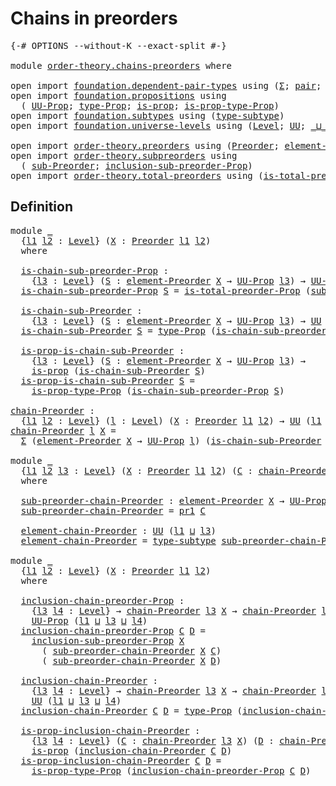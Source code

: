 # Chains in preorders

<pre class="Agda"><a id="32" class="Symbol">{-#</a> <a id="36" class="Keyword">OPTIONS</a> <a id="44" class="Pragma">--without-K</a> <a id="56" class="Pragma">--exact-split</a> <a id="70" class="Symbol">#-}</a>

<a id="75" class="Keyword">module</a> <a id="82" href="order-theory.chains-preorders.html" class="Module">order-theory.chains-preorders</a> <a id="112" class="Keyword">where</a>

<a id="119" class="Keyword">open</a> <a id="124" class="Keyword">import</a> <a id="131" href="foundation.dependent-pair-types.html" class="Module">foundation.dependent-pair-types</a> <a id="163" class="Keyword">using</a> <a id="169" class="Symbol">(</a><a id="170" href="foundation-core.dependent-pair-types.html#502" class="Record">Σ</a><a id="171" class="Symbol">;</a> <a id="173" href="foundation-core.dependent-pair-types.html#575" class="InductiveConstructor">pair</a><a id="177" class="Symbol">;</a> <a id="179" href="foundation-core.dependent-pair-types.html#592" class="Field">pr1</a><a id="182" class="Symbol">;</a> <a id="184" href="foundation-core.dependent-pair-types.html#604" class="Field">pr2</a><a id="187" class="Symbol">)</a>
<a id="189" class="Keyword">open</a> <a id="194" class="Keyword">import</a> <a id="201" href="foundation.propositions.html" class="Module">foundation.propositions</a> <a id="225" class="Keyword">using</a>
  <a id="233" class="Symbol">(</a> <a id="235" href="foundation-core.propositions.html#1380" class="Function">UU-Prop</a><a id="242" class="Symbol">;</a> <a id="244" href="foundation-core.propositions.html#1482" class="Function">type-Prop</a><a id="253" class="Symbol">;</a> <a id="255" href="foundation-core.propositions.html#1295" class="Function">is-prop</a><a id="262" class="Symbol">;</a> <a id="264" href="foundation-core.propositions.html#1549" class="Function">is-prop-type-Prop</a><a id="281" class="Symbol">)</a>
<a id="283" class="Keyword">open</a> <a id="288" class="Keyword">import</a> <a id="295" href="foundation.subtypes.html" class="Module">foundation.subtypes</a> <a id="315" class="Keyword">using</a> <a id="321" class="Symbol">(</a><a id="322" href="foundation-core.subtypes.html#2541" class="Function">type-subtype</a><a id="334" class="Symbol">)</a>
<a id="336" class="Keyword">open</a> <a id="341" class="Keyword">import</a> <a id="348" href="foundation.universe-levels.html" class="Module">foundation.universe-levels</a> <a id="375" class="Keyword">using</a> <a id="381" class="Symbol">(</a><a id="382" href="Agda.Primitive.html#597" class="Postulate">Level</a><a id="387" class="Symbol">;</a> <a id="389" href="foundation-core.universe-levels.html#222" class="Primitive">UU</a><a id="391" class="Symbol">;</a> <a id="393" href="Agda.Primitive.html#810" class="Primitive Operator">_⊔_</a><a id="396" class="Symbol">;</a> <a id="398" href="Agda.Primitive.html#780" class="Primitive">lsuc</a><a id="402" class="Symbol">)</a>

<a id="405" class="Keyword">open</a> <a id="410" class="Keyword">import</a> <a id="417" href="order-theory.preorders.html" class="Module">order-theory.preorders</a> <a id="440" class="Keyword">using</a> <a id="446" class="Symbol">(</a><a id="447" href="order-theory.preorders.html#531" class="Function">Preorder</a><a id="455" class="Symbol">;</a> <a id="457" href="order-theory.preorders.html#873" class="Function">element-Preorder</a><a id="473" class="Symbol">)</a>
<a id="475" class="Keyword">open</a> <a id="480" class="Keyword">import</a> <a id="487" href="order-theory.subpreorders.html" class="Module">order-theory.subpreorders</a> <a id="513" class="Keyword">using</a>
  <a id="521" class="Symbol">(</a> <a id="523" href="order-theory.subpreorders.html#1826" class="Function">sub-Preorder</a><a id="535" class="Symbol">;</a> <a id="537" href="order-theory.subpreorders.html#2302" class="Function">inclusion-sub-preorder-Prop</a><a id="564" class="Symbol">)</a>
<a id="566" class="Keyword">open</a> <a id="571" class="Keyword">import</a> <a id="578" href="order-theory.total-preorders.html" class="Module">order-theory.total-preorders</a> <a id="607" class="Keyword">using</a> <a id="613" class="Symbol">(</a><a id="614" href="order-theory.total-preorders.html#976" class="Function">is-total-preorder-Prop</a><a id="636" class="Symbol">)</a>
</pre>
## Definition

<pre class="Agda"><a id="666" class="Keyword">module</a> <a id="673" href="order-theory.chains-preorders.html#673" class="Module">_</a>
  <a id="677" class="Symbol">{</a><a id="678" href="order-theory.chains-preorders.html#678" class="Bound">l1</a> <a id="681" href="order-theory.chains-preorders.html#681" class="Bound">l2</a> <a id="684" class="Symbol">:</a> <a id="686" href="Agda.Primitive.html#597" class="Postulate">Level</a><a id="691" class="Symbol">}</a> <a id="693" class="Symbol">(</a><a id="694" href="order-theory.chains-preorders.html#694" class="Bound">X</a> <a id="696" class="Symbol">:</a> <a id="698" href="order-theory.preorders.html#531" class="Function">Preorder</a> <a id="707" href="order-theory.chains-preorders.html#678" class="Bound">l1</a> <a id="710" href="order-theory.chains-preorders.html#681" class="Bound">l2</a><a id="712" class="Symbol">)</a>
  <a id="716" class="Keyword">where</a>

  <a id="725" href="order-theory.chains-preorders.html#725" class="Function">is-chain-sub-preorder-Prop</a> <a id="752" class="Symbol">:</a>
    <a id="758" class="Symbol">{</a><a id="759" href="order-theory.chains-preorders.html#759" class="Bound">l3</a> <a id="762" class="Symbol">:</a> <a id="764" href="Agda.Primitive.html#597" class="Postulate">Level</a><a id="769" class="Symbol">}</a> <a id="771" class="Symbol">(</a><a id="772" href="order-theory.chains-preorders.html#772" class="Bound">S</a> <a id="774" class="Symbol">:</a> <a id="776" href="order-theory.preorders.html#873" class="Function">element-Preorder</a> <a id="793" href="order-theory.chains-preorders.html#694" class="Bound">X</a> <a id="795" class="Symbol">→</a> <a id="797" href="foundation-core.propositions.html#1380" class="Function">UU-Prop</a> <a id="805" href="order-theory.chains-preorders.html#759" class="Bound">l3</a><a id="807" class="Symbol">)</a> <a id="809" class="Symbol">→</a> <a id="811" href="foundation-core.propositions.html#1380" class="Function">UU-Prop</a> <a id="819" class="Symbol">(</a><a id="820" href="order-theory.chains-preorders.html#678" class="Bound">l1</a> <a id="823" href="Agda.Primitive.html#810" class="Primitive Operator">⊔</a> <a id="825" href="order-theory.chains-preorders.html#681" class="Bound">l2</a> <a id="828" href="Agda.Primitive.html#810" class="Primitive Operator">⊔</a> <a id="830" href="order-theory.chains-preorders.html#759" class="Bound">l3</a><a id="832" class="Symbol">)</a>
  <a id="836" href="order-theory.chains-preorders.html#725" class="Function">is-chain-sub-preorder-Prop</a> <a id="863" href="order-theory.chains-preorders.html#863" class="Bound">S</a> <a id="865" class="Symbol">=</a> <a id="867" href="order-theory.total-preorders.html#976" class="Function">is-total-preorder-Prop</a> <a id="890" class="Symbol">(</a><a id="891" href="order-theory.subpreorders.html#1826" class="Function">sub-Preorder</a> <a id="904" href="order-theory.chains-preorders.html#694" class="Bound">X</a> <a id="906" href="order-theory.chains-preorders.html#863" class="Bound">S</a><a id="907" class="Symbol">)</a>

  <a id="912" href="order-theory.chains-preorders.html#912" class="Function">is-chain-sub-Preorder</a> <a id="934" class="Symbol">:</a>
    <a id="940" class="Symbol">{</a><a id="941" href="order-theory.chains-preorders.html#941" class="Bound">l3</a> <a id="944" class="Symbol">:</a> <a id="946" href="Agda.Primitive.html#597" class="Postulate">Level</a><a id="951" class="Symbol">}</a> <a id="953" class="Symbol">(</a><a id="954" href="order-theory.chains-preorders.html#954" class="Bound">S</a> <a id="956" class="Symbol">:</a> <a id="958" href="order-theory.preorders.html#873" class="Function">element-Preorder</a> <a id="975" href="order-theory.chains-preorders.html#694" class="Bound">X</a> <a id="977" class="Symbol">→</a> <a id="979" href="foundation-core.propositions.html#1380" class="Function">UU-Prop</a> <a id="987" href="order-theory.chains-preorders.html#941" class="Bound">l3</a><a id="989" class="Symbol">)</a> <a id="991" class="Symbol">→</a> <a id="993" href="foundation-core.universe-levels.html#222" class="Primitive">UU</a> <a id="996" class="Symbol">(</a><a id="997" href="order-theory.chains-preorders.html#678" class="Bound">l1</a> <a id="1000" href="Agda.Primitive.html#810" class="Primitive Operator">⊔</a> <a id="1002" href="order-theory.chains-preorders.html#681" class="Bound">l2</a> <a id="1005" href="Agda.Primitive.html#810" class="Primitive Operator">⊔</a> <a id="1007" href="order-theory.chains-preorders.html#941" class="Bound">l3</a><a id="1009" class="Symbol">)</a>
  <a id="1013" href="order-theory.chains-preorders.html#912" class="Function">is-chain-sub-Preorder</a> <a id="1035" href="order-theory.chains-preorders.html#1035" class="Bound">S</a> <a id="1037" class="Symbol">=</a> <a id="1039" href="foundation-core.propositions.html#1482" class="Function">type-Prop</a> <a id="1049" class="Symbol">(</a><a id="1050" href="order-theory.chains-preorders.html#725" class="Function">is-chain-sub-preorder-Prop</a> <a id="1077" href="order-theory.chains-preorders.html#1035" class="Bound">S</a><a id="1078" class="Symbol">)</a>

  <a id="1083" href="order-theory.chains-preorders.html#1083" class="Function">is-prop-is-chain-sub-Preorder</a> <a id="1113" class="Symbol">:</a>
    <a id="1119" class="Symbol">{</a><a id="1120" href="order-theory.chains-preorders.html#1120" class="Bound">l3</a> <a id="1123" class="Symbol">:</a> <a id="1125" href="Agda.Primitive.html#597" class="Postulate">Level</a><a id="1130" class="Symbol">}</a> <a id="1132" class="Symbol">(</a><a id="1133" href="order-theory.chains-preorders.html#1133" class="Bound">S</a> <a id="1135" class="Symbol">:</a> <a id="1137" href="order-theory.preorders.html#873" class="Function">element-Preorder</a> <a id="1154" href="order-theory.chains-preorders.html#694" class="Bound">X</a> <a id="1156" class="Symbol">→</a> <a id="1158" href="foundation-core.propositions.html#1380" class="Function">UU-Prop</a> <a id="1166" href="order-theory.chains-preorders.html#1120" class="Bound">l3</a><a id="1168" class="Symbol">)</a> <a id="1170" class="Symbol">→</a>
    <a id="1176" href="foundation-core.propositions.html#1295" class="Function">is-prop</a> <a id="1184" class="Symbol">(</a><a id="1185" href="order-theory.chains-preorders.html#912" class="Function">is-chain-sub-Preorder</a> <a id="1207" href="order-theory.chains-preorders.html#1133" class="Bound">S</a><a id="1208" class="Symbol">)</a>
  <a id="1212" href="order-theory.chains-preorders.html#1083" class="Function">is-prop-is-chain-sub-Preorder</a> <a id="1242" href="order-theory.chains-preorders.html#1242" class="Bound">S</a> <a id="1244" class="Symbol">=</a>
    <a id="1250" href="foundation-core.propositions.html#1549" class="Function">is-prop-type-Prop</a> <a id="1268" class="Symbol">(</a><a id="1269" href="order-theory.chains-preorders.html#725" class="Function">is-chain-sub-preorder-Prop</a> <a id="1296" href="order-theory.chains-preorders.html#1242" class="Bound">S</a><a id="1297" class="Symbol">)</a>

<a id="chain-Preorder"></a><a id="1300" href="order-theory.chains-preorders.html#1300" class="Function">chain-Preorder</a> <a id="1315" class="Symbol">:</a>
  <a id="1319" class="Symbol">{</a><a id="1320" href="order-theory.chains-preorders.html#1320" class="Bound">l1</a> <a id="1323" href="order-theory.chains-preorders.html#1323" class="Bound">l2</a> <a id="1326" class="Symbol">:</a> <a id="1328" href="Agda.Primitive.html#597" class="Postulate">Level</a><a id="1333" class="Symbol">}</a> <a id="1335" class="Symbol">(</a><a id="1336" href="order-theory.chains-preorders.html#1336" class="Bound">l</a> <a id="1338" class="Symbol">:</a> <a id="1340" href="Agda.Primitive.html#597" class="Postulate">Level</a><a id="1345" class="Symbol">)</a> <a id="1347" class="Symbol">(</a><a id="1348" href="order-theory.chains-preorders.html#1348" class="Bound">X</a> <a id="1350" class="Symbol">:</a> <a id="1352" href="order-theory.preorders.html#531" class="Function">Preorder</a> <a id="1361" href="order-theory.chains-preorders.html#1320" class="Bound">l1</a> <a id="1364" href="order-theory.chains-preorders.html#1323" class="Bound">l2</a><a id="1366" class="Symbol">)</a> <a id="1368" class="Symbol">→</a> <a id="1370" href="foundation-core.universe-levels.html#222" class="Primitive">UU</a> <a id="1373" class="Symbol">(</a><a id="1374" href="order-theory.chains-preorders.html#1320" class="Bound">l1</a> <a id="1377" href="Agda.Primitive.html#810" class="Primitive Operator">⊔</a> <a id="1379" href="order-theory.chains-preorders.html#1323" class="Bound">l2</a> <a id="1382" href="Agda.Primitive.html#810" class="Primitive Operator">⊔</a> <a id="1384" href="Agda.Primitive.html#780" class="Primitive">lsuc</a> <a id="1389" href="order-theory.chains-preorders.html#1336" class="Bound">l</a><a id="1390" class="Symbol">)</a>
<a id="1392" href="order-theory.chains-preorders.html#1300" class="Function">chain-Preorder</a> <a id="1407" href="order-theory.chains-preorders.html#1407" class="Bound">l</a> <a id="1409" href="order-theory.chains-preorders.html#1409" class="Bound">X</a> <a id="1411" class="Symbol">=</a>
  <a id="1415" href="foundation-core.dependent-pair-types.html#502" class="Record">Σ</a> <a id="1417" class="Symbol">(</a><a id="1418" href="order-theory.preorders.html#873" class="Function">element-Preorder</a> <a id="1435" href="order-theory.chains-preorders.html#1409" class="Bound">X</a> <a id="1437" class="Symbol">→</a> <a id="1439" href="foundation-core.propositions.html#1380" class="Function">UU-Prop</a> <a id="1447" href="order-theory.chains-preorders.html#1407" class="Bound">l</a><a id="1448" class="Symbol">)</a> <a id="1450" class="Symbol">(</a><a id="1451" href="order-theory.chains-preorders.html#912" class="Function">is-chain-sub-Preorder</a> <a id="1473" href="order-theory.chains-preorders.html#1409" class="Bound">X</a><a id="1474" class="Symbol">)</a>

<a id="1477" class="Keyword">module</a> <a id="1484" href="order-theory.chains-preorders.html#1484" class="Module">_</a>
  <a id="1488" class="Symbol">{</a><a id="1489" href="order-theory.chains-preorders.html#1489" class="Bound">l1</a> <a id="1492" href="order-theory.chains-preorders.html#1492" class="Bound">l2</a> <a id="1495" href="order-theory.chains-preorders.html#1495" class="Bound">l3</a> <a id="1498" class="Symbol">:</a> <a id="1500" href="Agda.Primitive.html#597" class="Postulate">Level</a><a id="1505" class="Symbol">}</a> <a id="1507" class="Symbol">(</a><a id="1508" href="order-theory.chains-preorders.html#1508" class="Bound">X</a> <a id="1510" class="Symbol">:</a> <a id="1512" href="order-theory.preorders.html#531" class="Function">Preorder</a> <a id="1521" href="order-theory.chains-preorders.html#1489" class="Bound">l1</a> <a id="1524" href="order-theory.chains-preorders.html#1492" class="Bound">l2</a><a id="1526" class="Symbol">)</a> <a id="1528" class="Symbol">(</a><a id="1529" href="order-theory.chains-preorders.html#1529" class="Bound">C</a> <a id="1531" class="Symbol">:</a> <a id="1533" href="order-theory.chains-preorders.html#1300" class="Function">chain-Preorder</a> <a id="1548" href="order-theory.chains-preorders.html#1495" class="Bound">l3</a> <a id="1551" href="order-theory.chains-preorders.html#1508" class="Bound">X</a><a id="1552" class="Symbol">)</a>
  <a id="1556" class="Keyword">where</a>

  <a id="1565" href="order-theory.chains-preorders.html#1565" class="Function">sub-preorder-chain-Preorder</a> <a id="1593" class="Symbol">:</a> <a id="1595" href="order-theory.preorders.html#873" class="Function">element-Preorder</a> <a id="1612" href="order-theory.chains-preorders.html#1508" class="Bound">X</a> <a id="1614" class="Symbol">→</a> <a id="1616" href="foundation-core.propositions.html#1380" class="Function">UU-Prop</a> <a id="1624" href="order-theory.chains-preorders.html#1495" class="Bound">l3</a>
  <a id="1629" href="order-theory.chains-preorders.html#1565" class="Function">sub-preorder-chain-Preorder</a> <a id="1657" class="Symbol">=</a> <a id="1659" href="foundation-core.dependent-pair-types.html#592" class="Field">pr1</a> <a id="1663" href="order-theory.chains-preorders.html#1529" class="Bound">C</a>

  <a id="1668" href="order-theory.chains-preorders.html#1668" class="Function">element-chain-Preorder</a> <a id="1691" class="Symbol">:</a> <a id="1693" href="foundation-core.universe-levels.html#222" class="Primitive">UU</a> <a id="1696" class="Symbol">(</a><a id="1697" href="order-theory.chains-preorders.html#1489" class="Bound">l1</a> <a id="1700" href="Agda.Primitive.html#810" class="Primitive Operator">⊔</a> <a id="1702" href="order-theory.chains-preorders.html#1495" class="Bound">l3</a><a id="1704" class="Symbol">)</a>
  <a id="1708" href="order-theory.chains-preorders.html#1668" class="Function">element-chain-Preorder</a> <a id="1731" class="Symbol">=</a> <a id="1733" href="foundation-core.subtypes.html#2541" class="Function">type-subtype</a> <a id="1746" href="order-theory.chains-preorders.html#1565" class="Function">sub-preorder-chain-Preorder</a>

<a id="1775" class="Keyword">module</a> <a id="1782" href="order-theory.chains-preorders.html#1782" class="Module">_</a>
  <a id="1786" class="Symbol">{</a><a id="1787" href="order-theory.chains-preorders.html#1787" class="Bound">l1</a> <a id="1790" href="order-theory.chains-preorders.html#1790" class="Bound">l2</a> <a id="1793" class="Symbol">:</a> <a id="1795" href="Agda.Primitive.html#597" class="Postulate">Level</a><a id="1800" class="Symbol">}</a> <a id="1802" class="Symbol">(</a><a id="1803" href="order-theory.chains-preorders.html#1803" class="Bound">X</a> <a id="1805" class="Symbol">:</a> <a id="1807" href="order-theory.preorders.html#531" class="Function">Preorder</a> <a id="1816" href="order-theory.chains-preorders.html#1787" class="Bound">l1</a> <a id="1819" href="order-theory.chains-preorders.html#1790" class="Bound">l2</a><a id="1821" class="Symbol">)</a>
  <a id="1825" class="Keyword">where</a>
  
  <a id="1836" href="order-theory.chains-preorders.html#1836" class="Function">inclusion-chain-preorder-Prop</a> <a id="1866" class="Symbol">:</a>
    <a id="1872" class="Symbol">{</a><a id="1873" href="order-theory.chains-preorders.html#1873" class="Bound">l3</a> <a id="1876" href="order-theory.chains-preorders.html#1876" class="Bound">l4</a> <a id="1879" class="Symbol">:</a> <a id="1881" href="Agda.Primitive.html#597" class="Postulate">Level</a><a id="1886" class="Symbol">}</a> <a id="1888" class="Symbol">→</a> <a id="1890" href="order-theory.chains-preorders.html#1300" class="Function">chain-Preorder</a> <a id="1905" href="order-theory.chains-preorders.html#1873" class="Bound">l3</a> <a id="1908" href="order-theory.chains-preorders.html#1803" class="Bound">X</a> <a id="1910" class="Symbol">→</a> <a id="1912" href="order-theory.chains-preorders.html#1300" class="Function">chain-Preorder</a> <a id="1927" href="order-theory.chains-preorders.html#1876" class="Bound">l4</a> <a id="1930" href="order-theory.chains-preorders.html#1803" class="Bound">X</a> <a id="1932" class="Symbol">→</a>
    <a id="1938" href="foundation-core.propositions.html#1380" class="Function">UU-Prop</a> <a id="1946" class="Symbol">(</a><a id="1947" href="order-theory.chains-preorders.html#1787" class="Bound">l1</a> <a id="1950" href="Agda.Primitive.html#810" class="Primitive Operator">⊔</a> <a id="1952" href="order-theory.chains-preorders.html#1873" class="Bound">l3</a> <a id="1955" href="Agda.Primitive.html#810" class="Primitive Operator">⊔</a> <a id="1957" href="order-theory.chains-preorders.html#1876" class="Bound">l4</a><a id="1959" class="Symbol">)</a>
  <a id="1963" href="order-theory.chains-preorders.html#1836" class="Function">inclusion-chain-preorder-Prop</a> <a id="1993" href="order-theory.chains-preorders.html#1993" class="Bound">C</a> <a id="1995" href="order-theory.chains-preorders.html#1995" class="Bound">D</a> <a id="1997" class="Symbol">=</a>
    <a id="2003" href="order-theory.subpreorders.html#2302" class="Function">inclusion-sub-preorder-Prop</a> <a id="2031" href="order-theory.chains-preorders.html#1803" class="Bound">X</a>
      <a id="2039" class="Symbol">(</a> <a id="2041" href="order-theory.chains-preorders.html#1565" class="Function">sub-preorder-chain-Preorder</a> <a id="2069" href="order-theory.chains-preorders.html#1803" class="Bound">X</a> <a id="2071" href="order-theory.chains-preorders.html#1993" class="Bound">C</a><a id="2072" class="Symbol">)</a>
      <a id="2080" class="Symbol">(</a> <a id="2082" href="order-theory.chains-preorders.html#1565" class="Function">sub-preorder-chain-Preorder</a> <a id="2110" href="order-theory.chains-preorders.html#1803" class="Bound">X</a> <a id="2112" href="order-theory.chains-preorders.html#1995" class="Bound">D</a><a id="2113" class="Symbol">)</a>

  <a id="2118" href="order-theory.chains-preorders.html#2118" class="Function">inclusion-chain-Preorder</a> <a id="2143" class="Symbol">:</a>
    <a id="2149" class="Symbol">{</a><a id="2150" href="order-theory.chains-preorders.html#2150" class="Bound">l3</a> <a id="2153" href="order-theory.chains-preorders.html#2153" class="Bound">l4</a> <a id="2156" class="Symbol">:</a> <a id="2158" href="Agda.Primitive.html#597" class="Postulate">Level</a><a id="2163" class="Symbol">}</a> <a id="2165" class="Symbol">→</a> <a id="2167" href="order-theory.chains-preorders.html#1300" class="Function">chain-Preorder</a> <a id="2182" href="order-theory.chains-preorders.html#2150" class="Bound">l3</a> <a id="2185" href="order-theory.chains-preorders.html#1803" class="Bound">X</a> <a id="2187" class="Symbol">→</a> <a id="2189" href="order-theory.chains-preorders.html#1300" class="Function">chain-Preorder</a> <a id="2204" href="order-theory.chains-preorders.html#2153" class="Bound">l4</a> <a id="2207" href="order-theory.chains-preorders.html#1803" class="Bound">X</a> <a id="2209" class="Symbol">→</a>
    <a id="2215" href="foundation-core.universe-levels.html#222" class="Primitive">UU</a> <a id="2218" class="Symbol">(</a><a id="2219" href="order-theory.chains-preorders.html#1787" class="Bound">l1</a> <a id="2222" href="Agda.Primitive.html#810" class="Primitive Operator">⊔</a> <a id="2224" href="order-theory.chains-preorders.html#2150" class="Bound">l3</a> <a id="2227" href="Agda.Primitive.html#810" class="Primitive Operator">⊔</a> <a id="2229" href="order-theory.chains-preorders.html#2153" class="Bound">l4</a><a id="2231" class="Symbol">)</a>
  <a id="2235" href="order-theory.chains-preorders.html#2118" class="Function">inclusion-chain-Preorder</a> <a id="2260" href="order-theory.chains-preorders.html#2260" class="Bound">C</a> <a id="2262" href="order-theory.chains-preorders.html#2262" class="Bound">D</a> <a id="2264" class="Symbol">=</a> <a id="2266" href="foundation-core.propositions.html#1482" class="Function">type-Prop</a> <a id="2276" class="Symbol">(</a><a id="2277" href="order-theory.chains-preorders.html#1836" class="Function">inclusion-chain-preorder-Prop</a> <a id="2307" href="order-theory.chains-preorders.html#2260" class="Bound">C</a> <a id="2309" href="order-theory.chains-preorders.html#2262" class="Bound">D</a><a id="2310" class="Symbol">)</a>

  <a id="2315" href="order-theory.chains-preorders.html#2315" class="Function">is-prop-inclusion-chain-Preorder</a> <a id="2348" class="Symbol">:</a>
    <a id="2354" class="Symbol">{</a><a id="2355" href="order-theory.chains-preorders.html#2355" class="Bound">l3</a> <a id="2358" href="order-theory.chains-preorders.html#2358" class="Bound">l4</a> <a id="2361" class="Symbol">:</a> <a id="2363" href="Agda.Primitive.html#597" class="Postulate">Level</a><a id="2368" class="Symbol">}</a> <a id="2370" class="Symbol">(</a><a id="2371" href="order-theory.chains-preorders.html#2371" class="Bound">C</a> <a id="2373" class="Symbol">:</a> <a id="2375" href="order-theory.chains-preorders.html#1300" class="Function">chain-Preorder</a> <a id="2390" href="order-theory.chains-preorders.html#2355" class="Bound">l3</a> <a id="2393" href="order-theory.chains-preorders.html#1803" class="Bound">X</a><a id="2394" class="Symbol">)</a> <a id="2396" class="Symbol">(</a><a id="2397" href="order-theory.chains-preorders.html#2397" class="Bound">D</a> <a id="2399" class="Symbol">:</a> <a id="2401" href="order-theory.chains-preorders.html#1300" class="Function">chain-Preorder</a> <a id="2416" href="order-theory.chains-preorders.html#2358" class="Bound">l4</a> <a id="2419" href="order-theory.chains-preorders.html#1803" class="Bound">X</a><a id="2420" class="Symbol">)</a> <a id="2422" class="Symbol">→</a>
    <a id="2428" href="foundation-core.propositions.html#1295" class="Function">is-prop</a> <a id="2436" class="Symbol">(</a><a id="2437" href="order-theory.chains-preorders.html#2118" class="Function">inclusion-chain-Preorder</a> <a id="2462" href="order-theory.chains-preorders.html#2371" class="Bound">C</a> <a id="2464" href="order-theory.chains-preorders.html#2397" class="Bound">D</a><a id="2465" class="Symbol">)</a>
  <a id="2469" href="order-theory.chains-preorders.html#2315" class="Function">is-prop-inclusion-chain-Preorder</a> <a id="2502" href="order-theory.chains-preorders.html#2502" class="Bound">C</a> <a id="2504" href="order-theory.chains-preorders.html#2504" class="Bound">D</a> <a id="2506" class="Symbol">=</a>
    <a id="2512" href="foundation-core.propositions.html#1549" class="Function">is-prop-type-Prop</a> <a id="2530" class="Symbol">(</a><a id="2531" href="order-theory.chains-preorders.html#1836" class="Function">inclusion-chain-preorder-Prop</a> <a id="2561" href="order-theory.chains-preorders.html#2502" class="Bound">C</a> <a id="2563" href="order-theory.chains-preorders.html#2504" class="Bound">D</a><a id="2564" class="Symbol">)</a>
</pre>